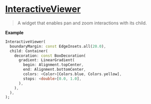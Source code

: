 # [InteractiveViewer](https://api.flutter.dev/flutter/widgets/InteractiveViewer-class.html)

> A widget that enables pan and zoom interactions with its child.
> 

**Example**

```dart
InteractiveViewer(
  boundaryMargin: const EdgeInsets.all(20.0),
  child: Container(
    decoration: const BoxDecoration(
      gradient: LinearGradient(
        begin: Alignment.topCenter,
        end: Alignment.bottomCenter,
        colors: <Color>[Colors.blue, Colors.yellow],
        stops: <double>[0.0, 1.0],
      ),
    ),
  ),
);
```

